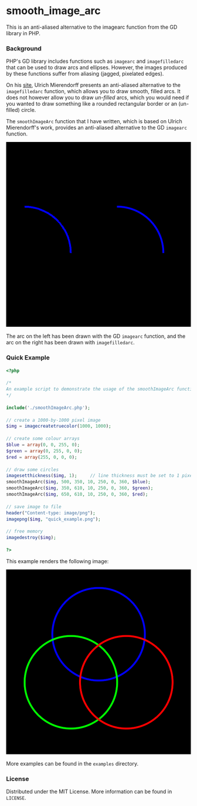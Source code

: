 # smooth_image_arc

This is an anti-aliased alternative to the imagearc function from the GD library in PHP.

### Background

PHP's GD library includes functions such as `imagearc` and `imagefilledarc` that can be used to draw arcs and ellipses. However, the images produced by these functions suffer from aliasing (jagged, pixelated edges).

On his [site](http://www.ulrichmierendorff.com/software/antialiased_arcs.html), Ulrich Mierendorff presents an anti-aliased alternative to the `imagefilledarc` function, which allows you to draw smooth, filled arcs. It does not however allow you to draw _un-filled_ arcs, which you would need if you wanted to draw something like a rounded rectangular border or an (un-filled) circle. 

The `smoothImageArc` function that I have written, which is based on Ulrich Mierendorff's work, provides an anti-aliased alternative to the GD `imagearc` function.

![](examples/comparison.png)

The arc on the left has been drawn with the GD `imagearc` function, and the arc on the right has been drawn with `imagefilledarc`.

### Quick Example

```php
<?php

/*
An example script to demonstrate the usage of the smoothImageArc functions to draw circles.
*/

include('./smoothImageArc.php');

// create a 1000-by-1000 pixel image
$img = imagecreatetruecolor(1000, 1000);

// create some colour arrays
$blue = array(0, 0, 255, 0);
$green = array(0, 255, 0, 0);
$red = array(255, 0, 0, 0);

// draw some circles
imagesetthickness($img, 1);     // line thickness must be set to 1 pixel
smoothImageArc($img, 500, 350, 10, 250, 0, 360, $blue);
smoothImageArc($img, 350, 610, 10, 250, 0, 360, $green);
smoothImageArc($img, 650, 610, 10, 250, 0, 360, $red);

// save image to file
header("Content-type: image/png");
imagepng($img, "quick_example.png");

// free memory
imagedestroy($img);

?>
```

This example renders the following image:

![](examples/quick_example.png)

More examples can be found in the `examples` directory.

### License

Distributed under the MIT License. More information can be found in `LICENSE`.
